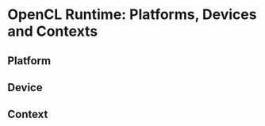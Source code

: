 OpenCL Runtime: Platforms, Devices and Contexts
===============================================

Platform
--------

Device
------

Context
-------
